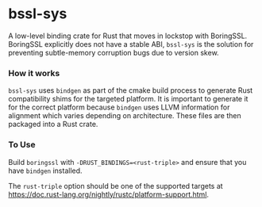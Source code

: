 bssl-sys
============

A low-level binding crate for Rust that moves in lockstop with BoringSSL. BoringSSL explicitly does not have a stable ABI, `bssl-sys` is the solution for preventing subtle-memory corruption bugs due to version skew.

### How it works
`bssl-sys` uses `bindgen` as part of the cmake build process to generate Rust compatibility shims for the targeted platform. It is important to generate it for the correct platform because `bindgen` uses LLVM information for alignment which varies depending on architecture. These files are then packaged into a Rust crate.

### To Use
Build `boringssl` with `-DRUST_BINDINGS=<rust-triple>` and ensure that you have `bindgen` installed.

The `rust-triple` option should be one of the supported targets at https://doc.rust-lang.org/nightly/rustc/platform-support.html.

